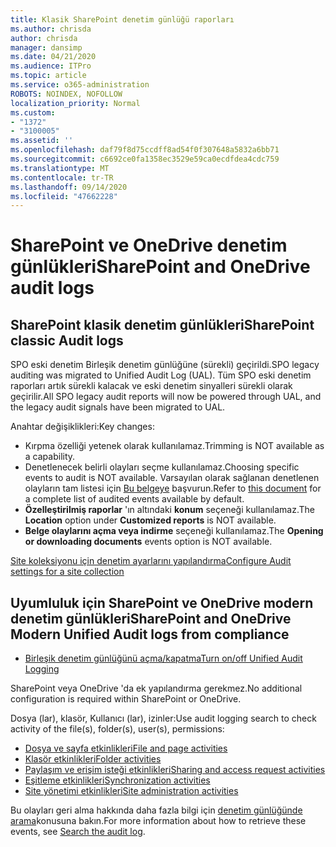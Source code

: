```yaml
---
title: Klasik SharePoint denetim günlüğü raporları
ms.author: chrisda
author: chrisda
manager: dansimp
ms.date: 04/21/2020
ms.audience: ITPro
ms.topic: article
ms.service: o365-administration
ROBOTS: NOINDEX, NOFOLLOW
localization_priority: Normal
ms.custom:
- "1372"
- "3100005"
ms.assetid: ''
ms.openlocfilehash: daf79f8d75ccdff8ad54f0f307648a5832a6bb71
ms.sourcegitcommit: c6692ce0fa1358ec3529e59ca0ecdfdea4cdc759
ms.translationtype: MT
ms.contentlocale: tr-TR
ms.lasthandoff: 09/14/2020
ms.locfileid: "47662228"
---
```

# <a name="sharepoint-and-onedrive-audit-logs"></a><span data-ttu-id="5756a-102">SharePoint ve OneDrive denetim günlükleri</span><span class="sxs-lookup"><span data-stu-id="5756a-102">SharePoint and OneDrive audit logs</span></span>

## <a name="sharepoint-classic-audit-logs"></a><span data-ttu-id="5756a-103">SharePoint klasik denetim günlükleri</span><span class="sxs-lookup"><span data-stu-id="5756a-103">SharePoint classic Audit logs</span></span>

<span data-ttu-id="5756a-104">SPO eski denetim Birleşik denetim günlüğüne (sürekli) geçirildi.</span><span class="sxs-lookup"><span data-stu-id="5756a-104">SPO legacy auditing was migrated to Unified Audit Log (UAL).</span></span> <span data-ttu-id="5756a-105">Tüm SPO eski denetim raporları artık sürekli kalacak ve eski denetim sinyalleri sürekli olarak geçirilir.</span><span class="sxs-lookup"><span data-stu-id="5756a-105">All SPO legacy audit reports will now be powered through UAL, and the legacy audit signals have been migrated to UAL.</span></span>

<span data-ttu-id="5756a-106">Anahtar değişiklikleri:</span><span class="sxs-lookup"><span data-stu-id="5756a-106">Key changes:</span></span>

* <span data-ttu-id="5756a-107">Kırpma özelliği yetenek olarak kullanılamaz.</span><span class="sxs-lookup"><span data-stu-id="5756a-107">Trimming is NOT available as a capability.</span></span>
* <span data-ttu-id="5756a-108">Denetlenecek belirli olayları seçme kullanılamaz.</span><span class="sxs-lookup"><span data-stu-id="5756a-108">Choosing specific events to audit is NOT available.</span></span> <span data-ttu-id="5756a-109">Varsayılan olarak sağlanan denetlenen olayların tam listesi için [Bu belgeye](https://docs.microsoft.com/microsoft-365/compliance/search-the-audit-log-in-security-and-compliance) başvurun.</span><span class="sxs-lookup"><span data-stu-id="5756a-109">Refer to [this document](https://docs.microsoft.com/microsoft-365/compliance/search-the-audit-log-in-security-and-compliance) for a complete list of audited events available by default.</span></span>
* <span data-ttu-id="5756a-110">**Özelleştirilmiş raporlar** 'ın altındaki **konum** seçeneği kullanılamaz.</span><span class="sxs-lookup"><span data-stu-id="5756a-110">The **Location** option under **Customized reports** is NOT available.</span></span>
* <span data-ttu-id="5756a-111">**Belge olaylarını açma veya indirme** seçeneği kullanılamaz.</span><span class="sxs-lookup"><span data-stu-id="5756a-111">The **Opening or downloading documents** events option is NOT available.</span></span>

[<span data-ttu-id="5756a-112">Site koleksiyonu için denetim ayarlarını yapılandırma</span><span class="sxs-lookup"><span data-stu-id="5756a-112">Configure Audit settings for a site collection</span></span>](https://support.office.com/article/Configure-audit-settings-for-a-site-collection-A9920C97-38C0-44F2-8BCB-4CF1E2AE22D2)

## <a name="sharepoint-and-onedrive-modern-unified-audit-logs-from-compliance"></a><span data-ttu-id="5756a-113">Uyumluluk için SharePoint ve OneDrive modern denetim günlükleri</span><span class="sxs-lookup"><span data-stu-id="5756a-113">SharePoint and OneDrive Modern Unified Audit logs from compliance</span></span>

* [<span data-ttu-id="5756a-114">Birleşik denetim günlüğünü açma/kapatma</span><span class="sxs-lookup"><span data-stu-id="5756a-114">Turn on/off Unified Audit Logging</span></span>](https://docs.microsoft.com/microsoft-365/compliance/turn-audit-log-search-on-or-off) 

<span data-ttu-id="5756a-115">SharePoint veya OneDrive 'da ek yapılandırma gerekmez.</span><span class="sxs-lookup"><span data-stu-id="5756a-115">No additional configuration is required within SharePoint or OneDrive.</span></span>

<span data-ttu-id="5756a-116">Dosya (lar), klasör, Kullanıcı (lar), izinler:</span><span class="sxs-lookup"><span data-stu-id="5756a-116">Use audit logging search to check activity of the file(s), folder(s), user(s), permissions:</span></span>

* [<span data-ttu-id="5756a-117">Dosya ve sayfa etkinlikleri</span><span class="sxs-lookup"><span data-stu-id="5756a-117">File and page activities</span></span>](https://docs.microsoft.com/microsoft-365/compliance/search-the-audit-log-in-security-and-compliance)
* [<span data-ttu-id="5756a-118">Klasör etkinlikleri</span><span class="sxs-lookup"><span data-stu-id="5756a-118">Folder activities</span></span>](https://docs.microsoft.com/microsoft-365/compliance/search-the-audit-log-in-security-and-compliance#folder-activities)
* [<span data-ttu-id="5756a-119">Paylaşım ve erişim isteği etkinlikleri</span><span class="sxs-lookup"><span data-stu-id="5756a-119">Sharing and access request activities</span></span>](https://docs.microsoft.com/microsoft-365/compliance/search-the-audit-log-in-security-and-compliance#sharing-and-access-request-activities)
* [<span data-ttu-id="5756a-120">Eşitleme etkinlikleri</span><span class="sxs-lookup"><span data-stu-id="5756a-120">Synchronization activities</span></span>](https://docs.microsoft.com/microsoft-365/compliance/search-the-audit-log-in-security-and-compliance#synchronization-activities)
* [<span data-ttu-id="5756a-121">Site yönetimi etkinlikleri</span><span class="sxs-lookup"><span data-stu-id="5756a-121">Site administration activities</span></span>](https://docs.microsoft.com/microsoft-365/compliance/search-the-audit-log-in-security-and-compliance#site-administration-activities)

<span data-ttu-id="5756a-122">Bu olayları geri alma hakkında daha fazla bilgi için [denetim günlüğünde arama](https://docs.microsoft.com/microsoft-365/compliance/search-the-audit-log-in-security-and-compliance#search-the-audit-log)konusuna bakın.</span><span class="sxs-lookup"><span data-stu-id="5756a-122">For more information about how to retrieve these events, see [Search the audit log](https://docs.microsoft.com/microsoft-365/compliance/search-the-audit-log-in-security-and-compliance#search-the-audit-log).</span></span>
